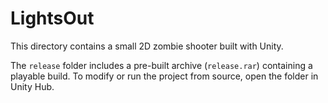 # LightsOut

This directory contains a small 2D zombie shooter built with Unity.

The `release` folder includes a pre-built archive (`release.rar`) containing a playable build. To modify or run the project from source, open the folder in Unity Hub.
